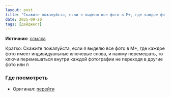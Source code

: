 ```yaml
---
layout: post
title: "Скажите пожалуйста, если я выделю все фото в М+, где каждое фото имеет индивидуальные ключевые [...]"
date: 2025-09-20
tags: [дайджест]
---
```


**Источник:** [ссылка](https://t.me/StockSubmitter/154342)

Кратко: Скажите пожалуйста, если я выделю все фото в М+, где каждое фото имеет индивидуальные ключевые слова, и нажму перемешать, то ключи перемешаться внутри каждой фотографии не переходя в другие фото или п

### Где посмотреть
- Оригинал: [перейти]({link})
